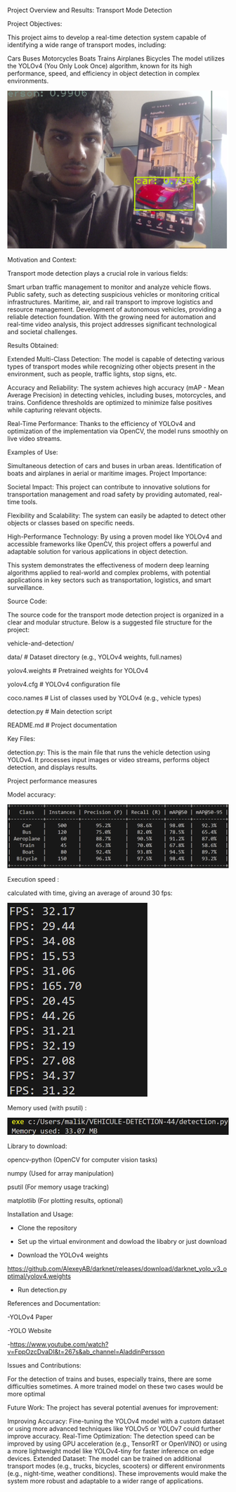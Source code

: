 Project Overview and Results: Transport Mode Detection

Project Objectives:

This project aims to develop a real-time detection system capable of identifying a wide range of transport modes, including:

Cars
Buses
Motorcycles
Boats
Trains
Airplanes
Bicycles
The model utilizes the YOLOv4 (You Only Look Once) algorithm, known for its high performance, speed, and efficiency in object detection in complex environments.

![](images/car.png)

Motivation and Context:

Transport mode detection plays a crucial role in various fields:

Smart urban traffic management to monitor and analyze vehicle flows.
Public safety, such as detecting suspicious vehicles or monitoring critical infrastructures.
Maritime, air, and rail transport to improve logistics and resource management.
Development of autonomous vehicles, providing a reliable detection foundation.
With the growing need for automation and real-time video analysis, this project addresses significant technological and societal challenges.

Results Obtained:

Extended Multi-Class Detection: The model is capable of detecting various types of transport modes while recognizing other objects present in the environment, such as people, traffic lights, stop signs, etc.

Accuracy and Reliability: The system achieves high accuracy (mAP - Mean Average Precision) in detecting vehicles, including buses, motorcycles, and trains. Confidence thresholds are optimized to minimize false positives while capturing relevant objects.

Real-Time Performance: Thanks to the efficiency of YOLOv4 and optimization of the implementation via OpenCV, the model runs smoothly on live video streams.

Examples of Use:

Simultaneous detection of cars and buses in urban areas.
Identification of boats and airplanes in aerial or maritime images.
Project Importance:

Societal Impact: This project can contribute to innovative solutions for transportation management and road safety by providing automated, real-time tools.

Flexibility and Scalability: The system can easily be adapted to detect other objects or classes based on specific needs.

High-Performance Technology: By using a proven model like YOLOv4 and accessible frameworks like OpenCV, this project offers a powerful and adaptable solution for various applications in object detection.

This system demonstrates the effectiveness of modern deep learning algorithms applied to real-world and complex problems, with potential applications in key sectors such as transportation, logistics, and smart surveillance.


Source Code:

The source code for the transport mode detection project is organized in a clear and modular structure. Below is a suggested file structure for the project:

vehicle-and-detection/

data/                    # Dataset directory (e.g., YOLOv4 weights, full.names)

yolov4.weights        # Pretrained weights for YOLOv4

yolov4.cfg            # YOLOv4 configuration file

coco.names            # List of classes used by YOLOv4 (e.g., vehicle types)


detection.py          # Main detection script

README.md                # Project documentation


Key Files:

detection.py: This is the main file that runs the vehicle detection using YOLOv4. It processes input images or video streams, performs object detection, and displays results.

Project performance measures

Model accuracy:

![](images/perf.png)

Execution speed :

calculated with time, giving an average of around 30 fps:

![](images/fps.png)

Memory used (with psutil) :

![](images/memory.png)


Library to download:

opencv-python (OpenCV for computer vision tasks)

numpy (Used for array manipulation)

psutil (For memory usage tracking)

matplotlib (For plotting results, optional)

Installation and Usage:

- Clone the repository

- Set up the virtual environment and dowload the libabry or just download

- Download the YOLOv4 weights

https://github.com/AlexeyAB/darknet/releases/download/darknet_yolo_v3_optimal/yolov4.weights

- Run detection.py

References and Documentation:

-YOLOv4 Paper

-YOLO Website

-https://www.youtube.com/watch?v=FppOzcDvaDI&t=267s&ab_channel=AladdinPersson



Issues and Contributions:


For the detection of trains and buses, especially trains, there are some difficulties sometimes. A more trained model on these two cases would be more optimal

Future Work:
The project has several potential avenues for improvement:

Improving Accuracy: Fine-tuning the YOLOv4 model with a custom dataset or using more advanced techniques like YOLOv5 or YOLOv7 could further improve accuracy.
Real-Time Optimization: The detection speed can be improved by using GPU acceleration (e.g., TensorRT or OpenVINO) or using a more lightweight model like YOLOv4-tiny for faster inference on edge devices.
Extended Dataset: The model can be trained on additional transport modes (e.g., trucks, bicycles, scooters) or different environments (e.g., night-time, weather conditions).
These improvements would make the system more robust and adaptable to a wider range of applications.
